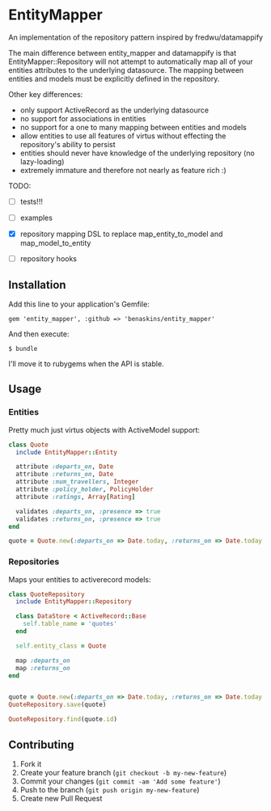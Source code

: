 # EntityMapper

An implementation of the repository pattern inspired by fredwu/datamappify

The main difference between entity_mapper and datamappify is that EntityMapper::Repository will not attempt to automatically map all of your entities attributes to the underlying datasource. The mapping between entities and models must be explicitly defined in the repository.

Other key differences:
* only support ActiveRecord as the underlying datasource
* no support for associations in entities
* no support for a one to many mapping between entities and models
* allow entities to use all features of virtus without effecting the repository's ability to persist
* entities should never have knowledge of the underlying repository (no lazy-loading)
* extremely immature and therefore not nearly as feature rich :)

TODO:
- [ ] tests!!!
- [ ] examples
- [x] repository mapping DSL to replace map_entity_to_model and map_model_to_entity
- [ ] repository hooks


## Installation

Add this line to your application's Gemfile:

    gem 'entity_mapper', :github => 'benaskins/entity_mapper'

And then execute:

    $ bundle

I'll move it to rubygems when the API is stable.


## Usage

### Entities

Pretty much just virtus objects with ActiveModel support:

```ruby
class Quote
  include EntityMapper::Entity

  attribute :departs_on, Date
  attribute :returns_on, Date
  attribute :num_travellers, Integer
  attribute :policy_holder, PolicyHolder
  attribute :ratings, Array[Rating]

  validates :departs_on, :presence => true
  validates :returns_on, :presence => true
end

quote = Quote.new(:departs_on => Date.today, :returns_on => Date.today + 7)
```

### Repositories

Maps your entities to activerecord models:

```ruby
class QuoteRepository
  include EntityMapper::Repository

  class DataStore < ActiveRecord::Base
    self.table_name = 'quotes'
  end

  self.entity_class = Quote

  map :departs_on
  map :returns_on
end


quote = Quote.new(:departs_on => Date.today, :returns_on => Date.today + 7)
QuoteRepository.save(quote)

QuoteRepository.find(quote.id)
```

## Contributing

1. Fork it
2. Create your feature branch (`git checkout -b my-new-feature`)
3. Commit your changes (`git commit -am 'Add some feature'`)
4. Push to the branch (`git push origin my-new-feature`)
5. Create new Pull Request
